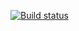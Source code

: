 [![Build status](https://ci.appveyor.com/api/projects/status/yw7cuaf97ti5iyl8/branch/main?svg=true)](https://ci.appveyor.com/project/SonKe1/homeworktestapi-n0j0l/branch/main)
